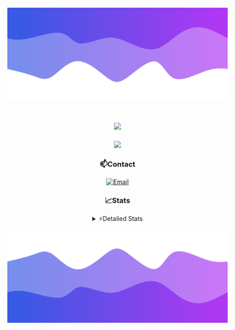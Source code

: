 ![Header](./header.png)
<div align="center">

<h1 align="center">
  <a href="https://git.io/typing-svg">
    <img src="https://readme-typing-svg.herokuapp.com/?lines=Hello,+There!+👋;This+is+chicho.;CEO+on+Hely+Development....;&center=true&size=25">
  </a>
</h1>
  
<p align="center">
  <img src="https://lanyard.cnrad.dev/api/852683595378196480" />
</p>

### 📫Contact
  [![Email](https://img.shields.io/badge/Email-gastondalla@gmail.com-04619f?style=for-the-badge&logo=gmail&logoColor=white)](mailto:gastondalla@gmail.com)
</br>  
### 📈Stats
<details>
    <summary> ⚡Detailed Stats</summary>
    <br/>

<!--START_SECTION:waka-->
![Code Time](http://img.shields.io/badge/Code%20Time-219%20hrs%203%20mins-blue)

![Profile Views](http://img.shields.io/badge/Profile%20Views-2-blue)

**🐱 My GitHub Data** 

> 📦 39.6 kB Used in GitHub's Storage 
 > 
> 🏆 15 Contributions in the Year 2023
 > 
> 🚫 Not Opted to Hire
 > 
> 📜 7 Public Repositories 
 > 
> 🔑 9 Private Repositories 
 > 
**I'm a Night 🦉** 

```text
🌞 Morning                13 commits          ██░░░░░░░░░░░░░░░░░░░░░░░   06.84 % 
🌆 Daytime                20 commits          ███░░░░░░░░░░░░░░░░░░░░░░   10.53 % 
🌃 Evening                96 commits          █████████████░░░░░░░░░░░░   50.53 % 
🌙 Night                  61 commits          ████████░░░░░░░░░░░░░░░░░   32.11 % 
```
📅 **I'm Most Productive on Wednesday** 

```text
Monday                   12 commits          ██░░░░░░░░░░░░░░░░░░░░░░░   06.32 % 
Tuesday                  36 commits          █████░░░░░░░░░░░░░░░░░░░░   18.95 % 
Wednesday                42 commits          ██████░░░░░░░░░░░░░░░░░░░   22.11 % 
Thursday                 22 commits          ███░░░░░░░░░░░░░░░░░░░░░░   11.58 % 
Friday                   28 commits          ████░░░░░░░░░░░░░░░░░░░░░   14.74 % 
Saturday                 22 commits          ███░░░░░░░░░░░░░░░░░░░░░░   11.58 % 
Sunday                   28 commits          ████░░░░░░░░░░░░░░░░░░░░░   14.74 % 
```


📊 **This Week I Spent My Time On** 

```text
🕑︎ Time Zone: America/Argentina/Buenos_Aires

💬 Programming Languages: 
Python                   4 hrs 4 mins        ███████████░░░░░░░░░░░░░░   43.17 % 
HTML                     4 hrs 2 mins        ███████████░░░░░░░░░░░░░░   42.84 % 
JavaScript               37 mins             ██░░░░░░░░░░░░░░░░░░░░░░░   06.60 % 
SCSS                     11 mins             ░░░░░░░░░░░░░░░░░░░░░░░░░   01.98 % 
C#                       10 mins             ░░░░░░░░░░░░░░░░░░░░░░░░░   01.89 % 

🔥 Editors: 
VS Code                  9 hrs 7 mins        ████████████████████████░   96.60 % 
Visual Studio            19 mins             █░░░░░░░░░░░░░░░░░░░░░░░░   03.40 % 

🐱‍💻 Projects: 
Unknown Project          4 hrs 29 mins       ████████████░░░░░░░░░░░░░   47.56 % 
Coder                    4 hrs 9 mins        ███████████░░░░░░░░░░░░░░   44.02 % 
pagina-1                 28 mins             █░░░░░░░░░░░░░░░░░░░░░░░░   05.03 % 
Hate                     19 mins             █░░░░░░░░░░░░░░░░░░░░░░░░   03.40 % 

💻 Operating System: 
Windows                  9 hrs 26 mins       █████████████████████████   100.00 % 
```

**I Mostly Code in JavaScript** 

```text
JavaScript               8 repos             █████████░░░░░░░░░░░░░░░░   36.36 % 
CSS                      3 repos             ███░░░░░░░░░░░░░░░░░░░░░░   13.64 % 
HTML                     2 repos             ██░░░░░░░░░░░░░░░░░░░░░░░   09.09 % 
C#                       2 repos             ██░░░░░░░░░░░░░░░░░░░░░░░   09.09 % 
Batchfile                1 repo              █░░░░░░░░░░░░░░░░░░░░░░░░   04.55 % 
```




 Last Updated on 14/07/2023 21:11:25 UTC
<!--END_SECTION:waka-->
</details>

![Footer](./footer.png)
